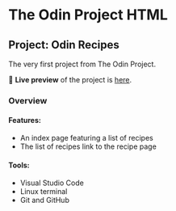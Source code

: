 # The Odin Project HTML
## Project: Odin Recipes
The very first project from The Odin Project.

🔗 **Live preview** of the project is [here](https://coffeyhouse.github.io/odin-recipes/).

### Overview
#### **Features:**
* An index page featuring a list of recipes
* The list of recipes link to the recipe page

#### **Tools:**
* Visual Studio Code
* Linux terminal
* Git and GitHub